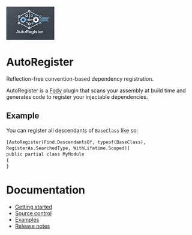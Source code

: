 ![](./Images/logo-small.png)
# AutoRegister
Reflection-free convention-based dependency registration.

AutoRegister is a [Fody](https://github.com/Fody/Fody) plugin that scans your assembly at build time and
generates code to register your injectable dependencies.

## Example
You can register all descendants of `BaseClass` like so:
```x#
[AutoRegister(Find.DescendantsOf, typeof(BaseClass), RegisterAs.SearchedType, WithLifetime.Scoped)]
public partial class MyModule
{
}
```

# Documentation
* [Getting started](./Docs/getting-started.md)
* [Source control](./Docs/source-control.md)
* [Examples](./Docs/examples.md)
* [Release notes](./Docs/releases.md)
